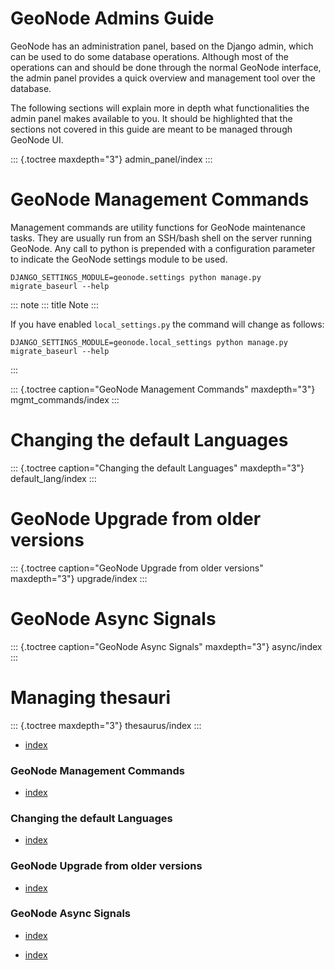 # GeoNode Admins Guide

GeoNode has an administration panel, based on the Django admin, which can be used to do some database operations.
Although most of the operations can and should be done through the normal GeoNode interface,
the admin panel provides a quick overview and management tool over the database.

The following sections will explain more in depth what functionalities the admin panel makes available to you.
It should be highlighted that the sections not covered in this guide are meant to be managed through GeoNode UI.

::: {.toctree maxdepth="3"}
admin_panel/index
:::

# GeoNode Management Commands

Management commands are utility functions for GeoNode maintenance tasks. They are usually run from an SSH/bash shell on the server running GeoNode.
Any call to python is prepended with a configuration parameter to indicate the GeoNode settings module to be used.

``` shell
DJANGO_SETTINGS_MODULE=geonode.settings python manage.py migrate_baseurl --help
```

::: note
::: title
Note
:::

If you have enabled `local_settings.py` the command will change as follows:

``` shell
DJANGO_SETTINGS_MODULE=geonode.local_settings python manage.py migrate_baseurl --help
```
:::

::: {.toctree caption="GeoNode Management Commands" maxdepth="3"}
mgmt_commands/index
:::

# Changing the default Languages

::: {.toctree caption="Changing the default Languages" maxdepth="3"}
default_lang/index
:::

# GeoNode Upgrade from older versions

::: {.toctree caption="GeoNode Upgrade from older versions" maxdepth="3"}
upgrade/index
:::

# GeoNode Async Signals

::: {.toctree caption="GeoNode Async Signals" maxdepth="3"}
async/index
:::

# Managing thesauri

::: {.toctree maxdepth="3"}
thesaurus/index
:::


- [index](admin_panel/index.md)

### GeoNode Management Commands
- [index](mgmt_commands/index.md)

### Changing the default Languages
- [index](default_lang/index.md)

### GeoNode Upgrade from older versions
- [index](upgrade/index.md)

### GeoNode Async Signals
- [index](async/index.md)

- [index](thesaurus/index.md)

